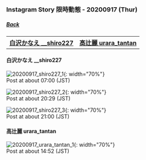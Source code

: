 ### Instagram Story 限時動態 - 20200917 (Thur)
##### [Back](../../IGstory_List.md)

<table>
<tr>
<th><a href="#__shiro227">白沢かなえ __shiro227</a></th>
<th><a href="#urara_tantan">高辻麗 urara_tantan</a></th>
</tr>
</table>

<a name="__shiro227"></a>
#### 白沢かなえ __shiro227

![20200917_shiro227_1](../../../../../Album/Instagram/IGstory/Sep2020/20200917/20200917_shiro227_1.jpg){: width="70%"}  
Post at about 07:00 (JST)  

![20200917_shiro227_2](../../../../../Album/Instagram/IGstory/Sep2020/20200917/20200917_shiro227_2.jpg){: width="70%"}  
Post at about 20:29 (JST)  

![20200917_shiro227_3](../../../../../Album/Instagram/IGstory/Sep2020/20200917/20200917_shiro227_3.jpg){: width="70%"}  
Post at about 21:00 (JST)  

<a name="urara_tantan"></a>
#### 高辻麗 urara_tantan

![20200917_urara_tantan_1](../../../../../Album/Instagram/IGstory/Sep2020/20200917/20200917_urara_tantan_1.jpg){: width="70%"}  
Post at about 14:52 (JST)  
